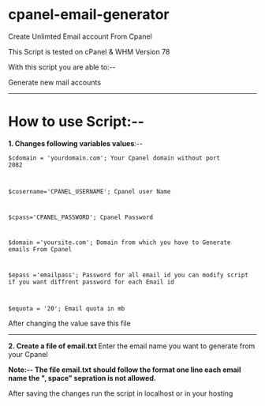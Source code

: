 # cpanel-email-generator

Create Unlimted Email  account  From Cpanel

This Script is tested on cPanel & WHM Version 78 

With this script you are able to:--

Generate new mail accounts
<hr>

<h1><b>How to use Script:--</b></h1>


<b>1. Changes following variables values</b>:--

<code>$cdomain = 'yourdomain.com';  Your Cpanel domain without port 2082

$cusername='CPANEL_USERNAME';  Cpanel user Name

$cpass='CPANEL_PASSWORD';  Cpanel Password

$domain ='yoursite.com';  Domain from which you have to Generate emails From Cpanel

$epass ='emailpass'; Password for all email id you can modify script if you want diffrent password for each Email id

$equota = '20';  Email quota in mb </code>


After changing the value save this file
<hr>

<b>2. Create a file of email.txt </b>
Enter the email name you want to generate from your Cpanel

<b>Note:-- The file email.txt should follow the format one line each email name the ", space" sepration is not allowed.</b>


After saving the changes run the script in localhost or in your hosting


